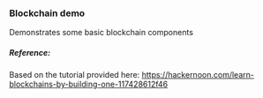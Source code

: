 ### Blockchain demo

Demonstrates some basic blockchain components

##### Reference:
Based on the tutorial provided here:
https://hackernoon.com/learn-blockchains-by-building-one-117428612f46
